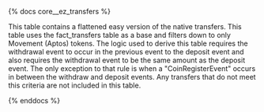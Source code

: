{% docs core__ez_transfers %}

This table contains a flattened easy version of the native transfers. This table uses the fact_transfers table as a base and filters down to only Movement (Aptos) tokens. The logic used to derive this table requires the withdrawal event to occur in the previous event to the deposit event and also requires the withdrawal event to be the same amount as the deposit event. The only exception to that rule is when a "CoinRegisterEvent" occurs in between the withdraw and deposit events. Any transfers that do not meet this criteria are not included in this table.

{% enddocs %}
